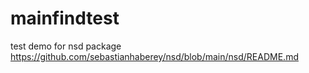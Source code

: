 # mainfindtest

test demo for nsd package
https://github.com/sebastianhaberey/nsd/blob/main/nsd/README.md

